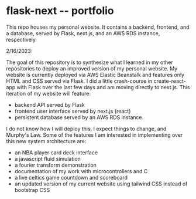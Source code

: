 # flask-next -- portfolio
This repo houses my personal website. It contains a backend, frontend, and a database, served by Flask, next.js, and an AWS RDS instance, respectively.

2/16/2023:

The goal of this repository is to synthesize what I learned in my other repositories to deploy an improved version of my personal website. My website is currently deployed via AWS Elastic Beanstalk and features only HTML and CSS served via Flask. I did a little crash-course in create-react-app with Flask over the last few days and am moving directly to next.js. This iteration of my website will feature:
  - backend API served by Flask
  - frontend user interface served by next.js (react)
  - persistent database served by an AWS RDS instance.

I do not know how I will deploy this, I expect things to change, and Murphy's Law. Some of the features I am interested in implementing over this new system architecture are:
  - an NBA player card deck interface
  - a javascript fluid simulation
  - a fourier transform demonstration
  - documentation of my work with microcontrollers and C
  - a live celtics game countdown and scoreboard
  - an updated version of my current website using tailwind CSS instead of bootstrap CSS
